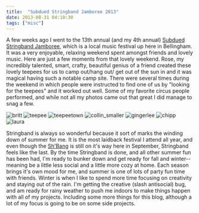 ```yaml
---
title:  "Subdued Stringband Jamboree 2013"
date: 2013-08-31 04:10:30
tags: ["misc"]
---
```

A few weeks ago I went to the 13th annual (and my 4th annual) [Subdued Stringband Jamboree](http://www.stringbandjamboree.com/2014/index.php), which is a local music festival up here in Bellingham. It was a very enjoyable, relaxing weekend spent amongst friends and lovely music. Here are just a few moments from that lovely weekend. Rose, my incredibly talented, smart, crafty, beautiful genius of a friend created these lovely teepees for us to camp out/hang out/ get out of the sun in and it was magical having such a notable camp site. There were several times during the weekend in which people were instructed to find one of us by "looking for the teepees" and it worked out well. Some of my favorite circus people performed, and while not all my photos came out that great I did manage to snag a few.

![britt](/uploads/2013/08/britt.jpg)
![teepee](/uploads/2013/08/teepee.jpg)
![teepeetown](/uploads/2013/08/teepeetown.jpg)
![collin_smaller](/uploads/2013/08/collin_smaller.jpg)
![gingerlee](/uploads/2013/08/gingerlee.jpg)
![chipp](/uploads/2013/08/chipp.jpg)
![laura](/uploads/2013/08/laura.jpg)

Stringband is always so wonderful because it sort of marks the winding down of summer for me. It is the most laidback festival I attend all year, and even though the [Sh'Bang](http://shbangfest.com/) is still on it's way here in September, Stringband feels like the last. By the time Stringband is done, and all other summer fun has been had, I'm ready to bunker down and get ready for fall and winter--meaning be a little less social and a little more cozy at home. Each season brings it's own mood for me, and summer is one of lots of party fun time with friends. Winter is when I like to spend more time focusing on creativity and staying out of the rain. I'm getting the creative (slash antisocial) bug, and am ready for rainy weather to push me indoors to make things happen with all of my projects. Including some more things for this blog, although a lot of my focus is going to be on some side projects.
